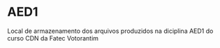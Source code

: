 # AED1
Local de armazenamento dos arquivos produzidos na diciplina AED1 do curso CDN da Fatec Votorantim  
